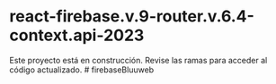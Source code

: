 # react-firebase.v.9-router.v.6.4-context.api-2023
Este proyecto está en construcción. Revise las ramas para acceder al código actualizado.
#   f i r e b a s e B l u u w e b  
 
